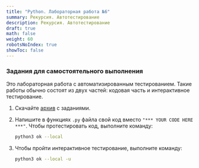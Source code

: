 ```yaml
---
title: "Python. Лабораторная работа №6"
summary: Рекурсия. Автотестирование
description: Рекурсия. Автотестирование
draft: true
math: false
weight: 60
robotsNoIndex: true
showToc: false
---
```

### Задания для самостоятельного выполнения

Это лабораторная работа с автоматизированным тестированием. Такие работы обычно состоят из двух частей:
кодовая часть и интерактивное тестирование.

1. Скачайте [архив](/python/lab06.zip) с заданиями.

2. Напишите в функциях `.py` файла свой код вместо `"*** YOUR CODE HERE ***"`. Чтобы протестировать код, выполните команду:

    ```bash
    python3 ok --local
    ```
3. Чтобы пройти интерактивное тестирование, выполните команду: 

    ```bash
    python3 ok --local -u
    ```
